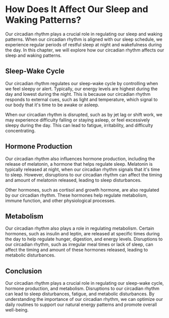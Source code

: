How Does It Affect Our Sleep and Waking Patterns?
=================================================================================================

Our circadian rhythm plays a crucial role in regulating our sleep and waking patterns. When our circadian rhythm is aligned with our sleep schedule, we experience regular periods of restful sleep at night and wakefulness during the day. In this chapter, we will explore how our circadian rhythm affects our sleep and waking patterns.

Sleep-Wake Cycle
----------------

Our circadian rhythm regulates our sleep-wake cycle by controlling when we feel sleepy or alert. Typically, our energy levels are highest during the day and lowest during the night. This is because our circadian rhythm responds to external cues, such as light and temperature, which signal to our body that it's time to be awake or asleep.

When our circadian rhythm is disrupted, such as by jet lag or shift work, we may experience difficulty falling or staying asleep, or feel excessively sleepy during the day. This can lead to fatigue, irritability, and difficulty concentrating.

Hormone Production
------------------

Our circadian rhythm also influences hormone production, including the release of melatonin, a hormone that helps regulate sleep. Melatonin is typically released at night, when our circadian rhythm signals that it's time to sleep. However, disruptions to our circadian rhythm can affect the timing and amount of melatonin released, leading to sleep disturbances.

Other hormones, such as cortisol and growth hormone, are also regulated by our circadian rhythm. These hormones help regulate metabolism, immune function, and other physiological processes.

Metabolism
----------

Our circadian rhythm also plays a role in regulating metabolism. Certain hormones, such as insulin and leptin, are released at specific times during the day to help regulate hunger, digestion, and energy levels. Disruptions to our circadian rhythm, such as irregular meal times or lack of sleep, can affect the timing and amount of these hormones released, leading to metabolic disturbances.

Conclusion
----------

Our circadian rhythm plays a crucial role in regulating our sleep-wake cycle, hormone production, and metabolism. Disruptions to our circadian rhythm can lead to sleep disturbances, fatigue, and metabolic disturbances. By understanding the importance of our circadian rhythm, we can optimize our daily routines to support our natural energy patterns and promote overall well-being.
